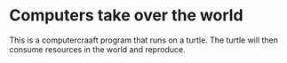 # Computers take over the world
This is a computercraaft program that runs on a turtle. The turtle will then consume resources in the world and reproduce.
